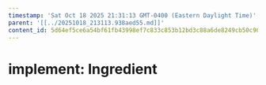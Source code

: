```yaml
---
timestamp: 'Sat Oct 18 2025 21:31:13 GMT-0400 (Eastern Daylight Time)'
parent: '[[../20251018_213113.938aed55.md]]'
content_id: 5d64ef5ce6a54bf61fb43998ef7c833c853b12bd3c88a6de8249cb50c90a3e7e
---
```


# implement: Ingredient
